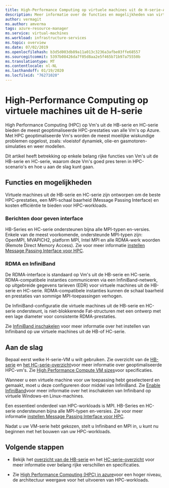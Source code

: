 ```yaml
---
title: High-Performance Computing op virtuele machines uit de H-serie-Azure Virtual Machines
description: Meer informatie over de functies en mogelijkheden van virtuele machines van de H-serie die zijn geoptimaliseerd voor HPC.
author: vermagit
ms.author: amverma
tags: azure-resource-manager
ms.service: virtual-machines
ms.workload: infrastructure-services
ms.topic: overview
ms.date: 07/02/2019
ms.openlocfilehash: b3d5d003db89a11a013c3236a3afbe03ffe68557
ms.sourcegitcommit: 5397b08426da7f05d8aa2e5f465b71b97a75550b
ms.translationtype: MT
ms.contentlocale: nl-NL
ms.lasthandoff: 01/19/2020
ms.locfileid: "76271020"
---
```

# <a name="high-performance-computing-on-h-series-vms"></a>High-Performance Computing op virtuele machines uit de H-serie

High Performance Computing (HPC) op Vm's uit de HB-serie en HC-serie bieden de meest geoptimaliseerde HPC-prestaties van alle Vm's op Azure. Met HPC geoptimaliseerde Vm's worden de meest moeilijke wiskundige problemen opgelost, zoals: vloeistof dynamiek, olie-en gasmotoren-simulaties en weer modellen.

Dit artikel heeft betrekking op enkele belang rijke functies van Vm's uit de HB-serie en HC-serie, waarom deze Vm's goed pres teren in HPC-scenario's en hoe u aan de slag kunt gaan.

## <a name="features-and-capabilities"></a>Functies en mogelijkheden

Virtuele machines uit de HB-serie en HC-serie zijn ontworpen om de beste HPC-prestaties, een MPI-schaal baarheid (Message Passing Interface) en kosten efficiëntie te bieden voor HPC-workloads.

### <a name="message-passing-interface"></a>Berichten door geven interface

HB-Series en HC-serie ondersteunen bijna alle MPI-typen en-versies. Enkele van de meest voorkomende, ondersteunde MPI-typen zijn: OpenMPI, MVAPICH2, platform MPI, Intel MPI en alle RDMA-werk woorden (Remote Direct Memory Access). Zie voor meer informatie [instellen Message Passing Interface voor HPC](setup-mpi.md).

### <a name="rdma-and-infiniband"></a>RDMA en InfiniBand

De RDMA-interface is standaard op Vm's uit de HB-serie en HC-serie. RDMA-compatibele instanties communiceren via een InfiniBand-netwerk, op uitgebreide gegevens tarieven (EDR) voor virtuele machines uit de HB-serie en HC-serie. RDMA-compatibele instanties kunnen de schaal baarheid en prestaties van sommige MPI-toepassingen verhogen.

De InfiniBand-configuratie die virtuele machines uit de HB-serie en HC-serie ondersteunt, is niet-blokkerende Fat-structuren met een ontwerp met een lage diameter voor consistente RDMA-prestaties.

Zie [InfiniBand inschakelen](enable-infiniband.md) voor meer informatie over het instellen van Infiniband op uw virtuele machines uit de HB-of HC-serie.

## <a name="get-started"></a>Aan de slag

Bepaal eerst welke H-serie-VM u wilt gebruiken. Zie overzicht van de [HB-serie](hb-series-overview.md) en [het HC-serie-overzicht](hc-series-overview.md)voor meer informatie over geoptimaliseerde HPC-vm's. Zie [High Performance Compute VM sizes](https://docs.microsoft.com/azure/virtual-machines/linux/sizes-hpc)voor specificaties.

Wanneer u een virtuele machine voor uw toepassing hebt geselecteerd en gemaakt, moet u deze configureren door middel van InfiniBand. Zie [Enable InfiniBand](enable-infiniband.md)voor meer informatie over het inschakelen van Infiniband op virtuele Windows-en Linux-machines.

Een essentieel onderdeel van HPC-workloads is MPI. HB-Series en HC-serie ondersteunen bijna alle MPI-typen en-versies. Zie voor meer informatie [instellen Message Passing Interface voor HPC](setup-mpi.md).

Nadat u uw VM-serie hebt gekozen, stelt u Infiniband en MPI in, u kunt nu beginnen met het bouwen van uw HPC-workloads.

## <a name="next-steps"></a>Volgende stappen

- Bekijk het [overzicht van de HB-serie](hb-series-overview.md) en het [HC-serie-overzicht](hc-series-overview.md) voor meer informatie over belang rijke verschillen en specificaties.

- Zie [High Performance Computing (HPC) in azure](https://docs.microsoft.com/azure/architecture/topics/high-performance-computing/)voor een hoger niveau, de architectuur weergave voor het uitvoeren van HPC-workloads.
